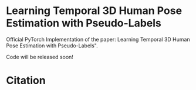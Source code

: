 # Learning Temporal 3D Human Pose Estimation with Pseudo-Labels


Official PyTorch Implementation of the paper: Learning Temporal 3D Human Pose Estimation with Pseudo-Labels".

Code will be released soon!


# Citation
